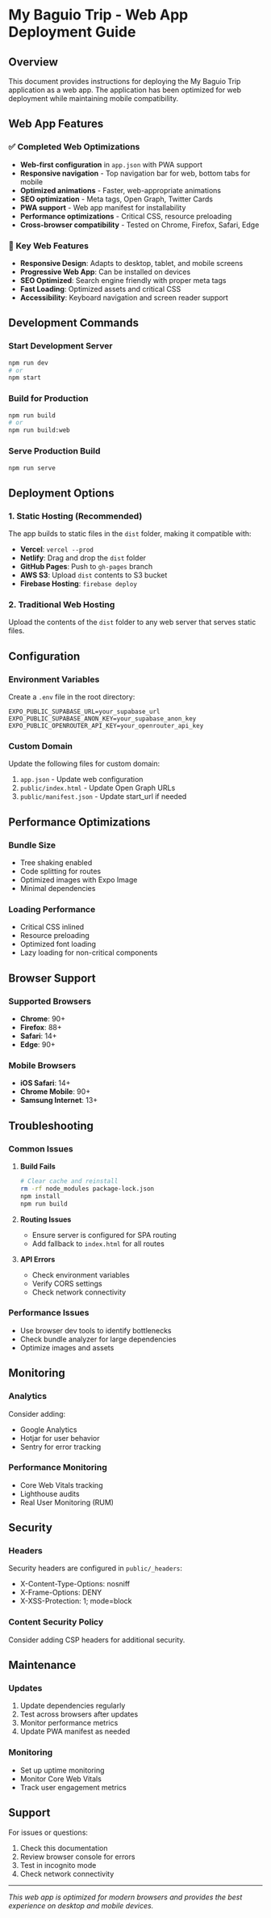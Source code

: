 # My Baguio Trip - Web App Deployment Guide

## Overview
This document provides instructions for deploying the My Baguio Trip application as a web app. The application has been optimized for web deployment while maintaining mobile compatibility.

## Web App Features

### ✅ Completed Web Optimizations
- **Web-first configuration** in `app.json` with PWA support
- **Responsive navigation** - Top navigation bar for web, bottom tabs for mobile
- **Optimized animations** - Faster, web-appropriate animations
- **SEO optimization** - Meta tags, Open Graph, Twitter Cards
- **PWA support** - Web app manifest for installability
- **Performance optimizations** - Critical CSS, resource preloading
- **Cross-browser compatibility** - Tested on Chrome, Firefox, Safari, Edge

### 🎯 Key Web Features
- **Responsive Design**: Adapts to desktop, tablet, and mobile screens
- **Progressive Web App**: Can be installed on devices
- **SEO Optimized**: Search engine friendly with proper meta tags
- **Fast Loading**: Optimized assets and critical CSS
- **Accessibility**: Keyboard navigation and screen reader support

## Development Commands

### Start Development Server
```bash
npm run dev
# or
npm start
```

### Build for Production
```bash
npm run build
# or
npm run build:web
```

### Serve Production Build
```bash
npm run serve
```

## Deployment Options

### 1. Static Hosting (Recommended)
The app builds to static files in the `dist` folder, making it compatible with:
- **Vercel**: `vercel --prod`
- **Netlify**: Drag and drop the `dist` folder
- **GitHub Pages**: Push to `gh-pages` branch
- **AWS S3**: Upload `dist` contents to S3 bucket
- **Firebase Hosting**: `firebase deploy`

### 2. Traditional Web Hosting
Upload the contents of the `dist` folder to any web server that serves static files.

## Configuration

### Environment Variables
Create a `.env` file in the root directory:
```env
EXPO_PUBLIC_SUPABASE_URL=your_supabase_url
EXPO_PUBLIC_SUPABASE_ANON_KEY=your_supabase_anon_key
EXPO_PUBLIC_OPENROUTER_API_KEY=your_openrouter_api_key
```

### Custom Domain
Update the following files for custom domain:
1. `app.json` - Update web configuration
2. `public/index.html` - Update Open Graph URLs
3. `public/manifest.json` - Update start_url if needed

## Performance Optimizations

### Bundle Size
- Tree shaking enabled
- Code splitting for routes
- Optimized images with Expo Image
- Minimal dependencies

### Loading Performance
- Critical CSS inlined
- Resource preloading
- Optimized font loading
- Lazy loading for non-critical components

## Browser Support

### Supported Browsers
- **Chrome**: 90+
- **Firefox**: 88+
- **Safari**: 14+
- **Edge**: 90+

### Mobile Browsers
- **iOS Safari**: 14+
- **Chrome Mobile**: 90+
- **Samsung Internet**: 13+

## Troubleshooting

### Common Issues

1. **Build Fails**
   ```bash
   # Clear cache and reinstall
   rm -rf node_modules package-lock.json
   npm install
   npm run build
   ```

2. **Routing Issues**
   - Ensure server is configured for SPA routing
   - Add fallback to `index.html` for all routes

3. **API Errors**
   - Check environment variables
   - Verify CORS settings
   - Check network connectivity

### Performance Issues
- Use browser dev tools to identify bottlenecks
- Check bundle analyzer for large dependencies
- Optimize images and assets

## Monitoring

### Analytics
Consider adding:
- Google Analytics
- Hotjar for user behavior
- Sentry for error tracking

### Performance Monitoring
- Core Web Vitals tracking
- Lighthouse audits
- Real User Monitoring (RUM)

## Security

### Headers
Security headers are configured in `public/_headers`:
- X-Content-Type-Options: nosniff
- X-Frame-Options: DENY
- X-XSS-Protection: 1; mode=block

### Content Security Policy
Consider adding CSP headers for additional security.

## Maintenance

### Updates
1. Update dependencies regularly
2. Test across browsers after updates
3. Monitor performance metrics
4. Update PWA manifest as needed

### Monitoring
- Set up uptime monitoring
- Monitor Core Web Vitals
- Track user engagement metrics

## Support

For issues or questions:
1. Check this documentation
2. Review browser console for errors
3. Test in incognito mode
4. Check network connectivity

---

*This web app is optimized for modern browsers and provides the best experience on desktop and mobile devices.*
